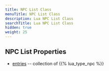 ```yaml
---
title: NPC List Class
menuTitle: NPC List Class
description: Lua NPC List Class
searchTitle: Lua NPC List Class
hidden: true
weight: 25
---
```


## NPC List Properties
- [entries](entries) -- collection of {{% lua_type_npc %}}